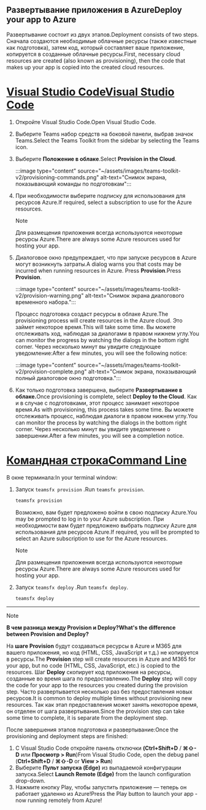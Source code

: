 ## <a name="deploy-your-app-to-azure"></a><span data-ttu-id="cde2d-101">Развертывание приложения в Azure</span><span class="sxs-lookup"><span data-stu-id="cde2d-101">Deploy your app to Azure</span></span>

<span data-ttu-id="cde2d-102">Развертывание состоит из двух этапов.</span><span class="sxs-lookup"><span data-stu-id="cde2d-102">Deployment consists of two steps.</span></span>  <span data-ttu-id="cde2d-103">Сначала создаются необходимые облачные ресурсы (также известные как подготовка), затем код, который составляет ваше приложение, копируется в созданные облачные ресурсы.</span><span class="sxs-lookup"><span data-stu-id="cde2d-103">First, necessary cloud resources are created (also known as provisioning), then the code that makes up your app is copied into the created cloud resources.</span></span>

# <a name="visual-studio-code"></a>[<span data-ttu-id="cde2d-104">Visual Studio Code</span><span class="sxs-lookup"><span data-stu-id="cde2d-104">Visual Studio Code</span></span>](#tab/vscode)

1. <span data-ttu-id="cde2d-105">Откройте Visual Studio Code.</span><span class="sxs-lookup"><span data-stu-id="cde2d-105">Open Visual Studio Code.</span></span>
1. <span data-ttu-id="cde2d-106">Выберите Teams набор средств на боковой панели, выбрав значок Teams.</span><span class="sxs-lookup"><span data-stu-id="cde2d-106">Select the Teams Toolkit from the sidebar by selecting the Teams icon.</span></span>
1. <span data-ttu-id="cde2d-107">Выберите **Положение в облаке**.</span><span class="sxs-lookup"><span data-stu-id="cde2d-107">Select **Provision in the Cloud**.</span></span>

   :::image type="content" source="~/assets/images/teams-toolkit-v2/provisioning-commands.png" alt-text="Снимок экрана, показывающий команды по подготовкам":::

1. <span data-ttu-id="cde2d-109">При необходимости выберите подписку для использования для ресурсов Azure.</span><span class="sxs-lookup"><span data-stu-id="cde2d-109">If required, select a subscription to use for the Azure resources.</span></span>

   > [!NOTE]
   > <span data-ttu-id="cde2d-110">Для размещения приложения всегда используются некоторые ресурсы Azure.</span><span class="sxs-lookup"><span data-stu-id="cde2d-110">There are always some Azure resources used for hosting your app.</span></span>

1. <span data-ttu-id="cde2d-111">Диалоговое окно предупреждает, что при запуске ресурсов в Azure могут возникнуть затраты.</span><span class="sxs-lookup"><span data-stu-id="cde2d-111">A dialog warns you that costs may be incurred when running resources in Azure.</span></span>  <span data-ttu-id="cde2d-112">Press **Provision**.</span><span class="sxs-lookup"><span data-stu-id="cde2d-112">Press **Provision**.</span></span>

   :::image type="content" source="~/assets/images/teams-toolkit-v2/provision-warning.png" alt-text="Снимок экрана диалогового временного набора.":::

   <span data-ttu-id="cde2d-114">Процесс подготовка создаст ресурсы в облаке Azure.</span><span class="sxs-lookup"><span data-stu-id="cde2d-114">The provisioning process will create resources in the Azure cloud.</span></span>  <span data-ttu-id="cde2d-115">Это займет некоторое время.</span><span class="sxs-lookup"><span data-stu-id="cde2d-115">This will take some time.</span></span>  <span data-ttu-id="cde2d-116">Вы можете отслеживать ход, наблюдая за диалогами в правом нижнем углу.</span><span class="sxs-lookup"><span data-stu-id="cde2d-116">You can monitor the progress by watching the dialogs in the bottom right corner.</span></span>  <span data-ttu-id="cde2d-117">Через несколько минут вы увидите следующее уведомление:</span><span class="sxs-lookup"><span data-stu-id="cde2d-117">After a few minutes, you will see the following notice:</span></span>

   :::image type="content" source="~/assets/images/teams-toolkit-v2/provision-complete.png" alt-text="Снимок экрана, показывающий полный диалоговое окно подготовка.":::

1. <span data-ttu-id="cde2d-119">Как только подготовка завершена, выберите **Развертывание в облаке.**</span><span class="sxs-lookup"><span data-stu-id="cde2d-119">Once provisioning is complete, select **Deploy to the Cloud**.</span></span>  <span data-ttu-id="cde2d-120">Как и в случае с подготовками, этот процесс занимает некоторое время.</span><span class="sxs-lookup"><span data-stu-id="cde2d-120">As with provisioning, this process takes some time.</span></span>  <span data-ttu-id="cde2d-121">Вы можете отслеживать процесс, наблюдая диалоги в правом нижнем углу.</span><span class="sxs-lookup"><span data-stu-id="cde2d-121">You can monitor the process by watching the dialogs in the bottom right corner.</span></span> <span data-ttu-id="cde2d-122">Через несколько минут вы увидите уведомление о завершении.</span><span class="sxs-lookup"><span data-stu-id="cde2d-122">After a few minutes, you will see a completion notice.</span></span>

# <a name="command-line"></a>[<span data-ttu-id="cde2d-123">Командная строка</span><span class="sxs-lookup"><span data-stu-id="cde2d-123">Command Line</span></span>](#tab/cli)

<span data-ttu-id="cde2d-124">В окне терминала:</span><span class="sxs-lookup"><span data-stu-id="cde2d-124">In your terminal window:</span></span>

1. <span data-ttu-id="cde2d-125">Запуск `teamsfx provision` .</span><span class="sxs-lookup"><span data-stu-id="cde2d-125">Run `teamsfx provision`.</span></span>

   ``` bash
   teamsfx provision
   ```

   <span data-ttu-id="cde2d-126">Возможно, вам будет предложено войти в свою подписку Azure.</span><span class="sxs-lookup"><span data-stu-id="cde2d-126">You may be prompted to log in to your Azure subscription.</span></span>  <span data-ttu-id="cde2d-127">При необходимости вам будет предложено выбрать подписку Azure для использования для ресурсов Azure.</span><span class="sxs-lookup"><span data-stu-id="cde2d-127">If required, you will be prompted to select an Azure subscription to use for the Azure resources.</span></span>

   > [!NOTE]
   > <span data-ttu-id="cde2d-128">Для размещения приложения всегда используются некоторые ресурсы Azure.</span><span class="sxs-lookup"><span data-stu-id="cde2d-128">There are always some Azure resources used for hosting your app.</span></span>

1. <span data-ttu-id="cde2d-129">Запуск `teamsfx deploy` .</span><span class="sxs-lookup"><span data-stu-id="cde2d-129">Run `teamsfx deploy`.</span></span>

   ``` bash
   teamsfx deploy
   ```

---

> [!NOTE]
> <span data-ttu-id="cde2d-130">**В чем разница между Provision и Deploy?**</span><span class="sxs-lookup"><span data-stu-id="cde2d-130">**What's the difference between Provision and Deploy?**</span></span>
>
> <span data-ttu-id="cde2d-131">На **шаге Provision** будут создаваться ресурсы в Azure и M365 для вашего приложения, но код (HTML, CSS, JavaScript и т.д.) не копируется в ресурсы.</span><span class="sxs-lookup"><span data-stu-id="cde2d-131">The **Provision** step will create resources in Azure and M365 for your app, but no code (HTML, CSS, JavaScript, etc.) is copied to the resources.</span></span>  <span data-ttu-id="cde2d-132">Шаг **Deploy** скопирует код приложения на ресурсы, созданные во время шага по предоставлению.</span><span class="sxs-lookup"><span data-stu-id="cde2d-132">The **Deploy** step will copy the code for your app to the resources you created during the provision step.</span></span>  <span data-ttu-id="cde2d-133">Часто развертывается несколько раз без предоставления новых ресурсов.</span><span class="sxs-lookup"><span data-stu-id="cde2d-133">It is common to deploy multiple times without provisioning new resources.</span></span> <span data-ttu-id="cde2d-134">Так как этап предоставления может занять некоторое время, он отделен от шага развертывания.</span><span class="sxs-lookup"><span data-stu-id="cde2d-134">Since the provision step can take some time to complete, it is separate from the deployment step.</span></span>

<span data-ttu-id="cde2d-135">После завершения этапов подготовка и развертывание:</span><span class="sxs-lookup"><span data-stu-id="cde2d-135">Once the provisioning and deployment steps are finished:</span></span>

1. <span data-ttu-id="cde2d-136">С Visual Studio Code откройте панель отключки **(Ctrl+Shift+D**  /  **⌘⇧-D** или **Просмотр > Run**)</span><span class="sxs-lookup"><span data-stu-id="cde2d-136">From Visual Studio Code, open the debug panel (**Ctrl+Shift+D** / **⌘⇧-D** or **View > Run**)</span></span>
1. <span data-ttu-id="cde2d-137">Выберите **Пульт запуска (Edge)** из выпадаемой конфигурации запуска.</span><span class="sxs-lookup"><span data-stu-id="cde2d-137">Select **Launch Remote (Edge)** from the launch configuration drop-down.</span></span>
1. <span data-ttu-id="cde2d-138">Нажмите кнопку Play, чтобы запустить приложение — теперь он работает удаленно из Azure!</span><span class="sxs-lookup"><span data-stu-id="cde2d-138">Press the Play button to launch your app - now running remotely from Azure!</span></span>
